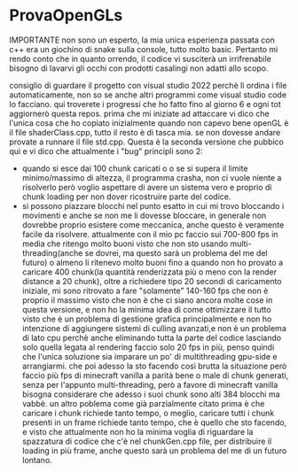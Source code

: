 # ProvaOpenGLs
IMPORTANTE
non sono un esperto, la mia unica esperienza passata con c++ era un giochino di snake sulla console, tutto molto basic. Pertanto mi rendo conto che in quanto orrendo, il codice vi susciterà un irrifrenabile bisogno di lavarvi gli occhi con prodotti casalingi non adatti allo scopo.

consiglio di guardare il progetto con visual studio 2022 perchè lì ordina i file automaticamente, non so se anche altri programmi come visual studio code lo facciano.
qui troverete i progressi che ho fatto fino al giorno 6 e ogni tot aggiornerò questa repos.
prima che mi iniziate ad attaccare vi dico che l'unica cosa che ho copiato inizialmente quando non capevo bene openGL è il file shaderClass.cpp, tutto il resto è di tasca mia. se non dovesse andare provate a runnare il file std.cpp. 
Questa è la seconda versione che pubbico qui e vi dico che attualmente i "bug" principli sono 2: 
- quando si esce dai 100 chunk caricati o o se si supera il limite minimo/massimo di altezza, il programma crasha, non ci vuole niente a risolverlo però voglio aspettare di avere un sistema vero e proprio di chunk loading per non dover ricostruire parte del codice.
- si possono piazzare blocchi nel punto esatto in cui mi trovo bloccando i movimenti e anche se non me li dovesse bloccare, in generale non dovrebbe proprio esistere come meccanica, anche questo è veramente facile da risolvere.
attualmente con il mio pc faccio sui 700-800 fps in media che ritengo molto buoni visto che non sto usando multi-threading(anche se dovrei, ma questo sarà un problema del me del futuro) o almeno li ritenevo molto buoni fino a quando non ho provato a caricare 400 chunk(la quantità renderizzata più o meno con la render distance a 20 chunk), oltre a richiedere tipo 20 secondi di caricamento iniziale, mi sono ritrovato a fare "solamente" 140-160 fps che non è proprio il massimo visto che non è che ci siano ancora molte cose in questa versione, e non ho la minima idea di come ottimizzare il tutto visto che è un problema di gestione grafica principalmente e non ho intenzione di aggiungere sistemi di culling avanzati,e non è un problema di lato cpu perchè anche eliminando tutta la parte del codice lasciando solo quella legata al rendering faccio solo 20 fps in più, penso quindi che l'unica soluzione sia imparare un po' di multithreading gpu-side e arrangiarmi. che poi adesso la sto facendo così brutta la situazione però faccio più fps di minecraft vanilla a parità bene o male di chunk generati, senza per l'appunto multi-threading, però a favore di minecraft vanilla bisogna considerare che adesso i suoi chunk sono alti 384 blocchi ma vabbè.
un altro poblema come già parzialmente citato prima è che caricare i chunk richiede tanto tempo, o meglio, caricare tutti i chunk presenti in un frame richiede tanto tempo, che è quello che sto facendo, e visto che attualmente non ho la minima voglia di riguardare la spazzatura di codice che c'è nel chunkGen.cpp file, per distribuire il loading in più frame, anche questo sarà un problema del me di un futuro lontano.
